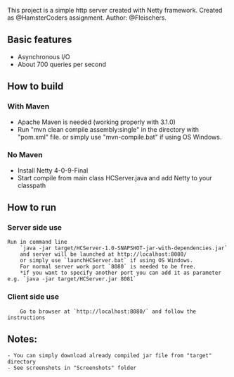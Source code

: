 This project is a simple http server created with Netty framework. 
Created as @HamsterCoders assignment.
Author: @Fleischers.

## Basic features

- Asynchronous I/O
- About 700 queries per second

## How to build

### With Maven
	
- Apache Maven is needed (working properly with 3.1.0)
- Run "mvn clean compile assembly:single" in the directory with "pom.xml" file.
		or simply use "mvn-compile.bat" if using OS Windows.

### No Maven
	
- Install Netty 4-0-9-Final
- Start compile from main class HCServer.java and add Netty to your classpath

## How to run

### Server side use
    Run in command line
		`java -jar target/HCServer-1.0-SNAPSHOT-jar-with-dependencies.jar`
		and server will be launched at http://localhost:8080/   
		or simply use `launchHCServer.bat` if using OS Windows.  
		For normal server work port `8080` is needed to be free.  
		*if you want to specify another port you can add it as parameter e.g. `java -jar target/HCServer.jar 8081`
### Client side use

		Go to browser at `http://localhost:8080/` and follow the instructions
		

## Notes: 
	- You can simply download already compiled jar file from "target" directory
	- See screenshots in "Screenshots" folder
